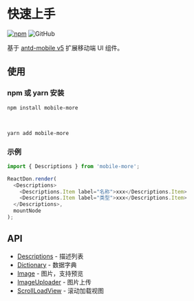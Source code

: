 # 快速上手

[![npm][npm]][npm-url] ![GitHub](https://img.shields.io/github/license/doly-dev/mobile-more.svg)

基于 [antd-mobile v5](http://mobile.ant.design/) 扩展移动端 UI 组件。

## 使用

### npm 或 yarn 安装

```shell
npm install mobile-more
```

<br />

```shell
yarn add mobile-more
```

### 示例

```javascript
import { Descriptions } from 'mobile-more';

ReactDon.render(
  <Descriptions>
    <Descriptions.Item label="名称">xxx</Descriptions.Item>
    <Descriptions.Item label="类型">xxx</Descriptions.Item>
  </Descriptions>,
  mountNode
);
```

## API

- [Descriptions](/components/descriptions) - 描述列表
- [Dictionary](/components/dictionary) - 数据字典
- [Image](/components/image) - 图片，支持预览
- [ImageUploader](/components/image-uploader) - 图片上传
- [ScrollLoadView](/components/scroll-load-view) - 滚动加载视图

[npm]: https://img.shields.io/npm/v/mobile-more.svg
[npm-url]: https://npmjs.com/package/mobile-more
[site]: https://doly-dev.github.io/mobile-more/latest/index.html
